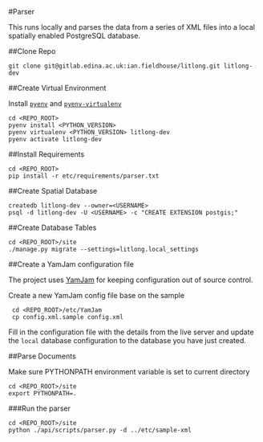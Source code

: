 #Parser

This runs locally and parses the data from a series of XML files into a local spatially enabled PostgreSQL database.

##Clone Repo

    git clone git@gitlab.edina.ac.uk:ian.fieldhouse/litlong.git litlong-dev
    
##Create Virtual Environment

Install [`pyenv`](https://github.com/yyuu/pyenv) and [`pyenv-virtualenv`](https://github.com/yyuu/pyenv-virtualenv)

    cd <REPO_ROOT>
    pyenv install <PYTHON_VERSION>
    pyenv virtualenv <PYTHON_VERSION> litlong-dev
    pyenv activate litlong-dev
    
##Install Requirements

    cd <REPO_ROOT>
    pip install -r etc/requirements/parser.txt

##Create Spatial Database

    createdb litlong-dev --owner=<USERNAME>
    psql -d litlong-dev -U <USERNAME> -c "CREATE EXTENSION postgis;"

##Create Database Tables

    cd <REPO_ROOT>/site
    ./manage.py migrate --settings=litlong.local_settings   

##Create a YamJam configuration file

The project uses [YamJam](http://yamjam.readthedocs.io/) for keeping configuration out of source control.

Create a new YamJam config file base on the sample

     cd <REPO_ROOT>/etc/YamJam
     cp config.xml.sample config.xml
    
Fill in the configuration file with the details from the live server and update the `local` database configuration to the database you have just created.

##Parse Documents

Make sure PYTHONPATH environment variable is set to current directory
    
    cd <REPO_ROOT>/site
    export PYTHONPATH=.
    
###Run the parser

    cd <REPO_ROOT>/site
    python ./api/scripts/parser.py -d ../etc/sample-xml
    
